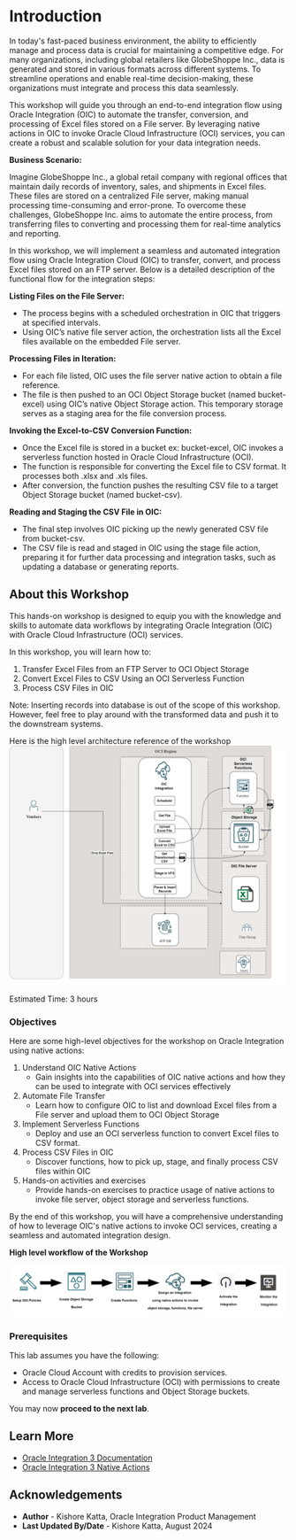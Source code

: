 # Introduction

In today's fast-paced business environment, the ability to efficiently manage and process data is crucial for maintaining a competitive edge. For many organizations, including global retailers like GlobeShoppe Inc., data is generated and stored in various formats across different systems. To streamline operations and enable real-time decision-making, these organizations must integrate and process this data seamlessly.

This workshop will guide you through an end-to-end integration flow using Oracle Integration (OIC) to automate the transfer, conversion, and processing of Excel files stored on a File server. By leveraging native actions in OIC to invoke Oracle Cloud Infrastructure (OCI) services, you can create a robust and scalable solution for your data integration needs.

**Business Scenario:**

Imagine GlobeShoppe Inc., a global retail company with regional offices that maintain daily records of inventory, sales, and shipments in Excel files. These files are stored on a centralized File server, making manual processing time-consuming and error-prone. To overcome these challenges, GlobeShoppe Inc. aims to automate the entire process, from transferring files to converting and processing them for real-time analytics and reporting.

In this workshop, we will implement a seamless and automated integration flow using Oracle Integration Cloud (OIC) to transfer, convert, and process Excel files stored on an FTP server. Below is a detailed description of the functional flow for the integration steps:

**Listing Files on the File Server:**
  - The process begins with a scheduled orchestration in OIC that triggers at specified intervals.
  - Using OIC’s native file server action, the orchestration lists all the Excel files available on the embedded File server.

**Processing Files in Iteration:**
  - For each file listed, OIC uses the file server native action to obtain a file reference.
  - The file is then pushed to an OCI Object Storage bucket (named bucket-excel) using OIC’s native Object Storage action. This temporary storage serves as a staging area for the file conversion process.

**Invoking the Excel-to-CSV Conversion Function:**
  - Once the Excel file is stored in a bucket ex: bucket-excel, OIC invokes a serverless function hosted in Oracle Cloud Infrastructure (OCI).
  - The function is responsible for converting the Excel file to CSV format. It processes both .xlsx and .xls files.
  - After conversion, the function pushes the resulting CSV file to a target Object Storage bucket (named bucket-csv).

**Reading and Staging the CSV File in OIC:**
  - The final step involves OIC picking up the newly generated CSV file from bucket-csv.
  - The CSV file is read and staged in OIC using the stage file action, preparing it for further data processing and integration tasks, such as updating a database or generating reports.

## About this Workshop

This hands-on workshop is designed to equip you with the knowledge and skills to automate data workflows by integrating Oracle Integration (OIC) with Oracle Cloud Infrastructure (OCI) services.

In this workshop, you will learn how to:

1.  Transfer Excel Files from an FTP Server to OCI Object Storage
2.  Convert Excel Files to CSV Using an OCI Serverless Function
3.  Process CSV Files in OIC

Note: Inserting records into database is out of the scope of this workshop. However, feel free to play around with the transformed data and push it to the downstream systems.


Here is the high level architecture reference of the workshop
![Usecase Architecture](images/native-actions-hla.png)

Estimated Time: 3 hours

### Objectives

Here are some high-level objectives for the workshop on Oracle Integration using native actions:

1.  Understand OIC Native Actions
    - Gain insights into the capabilities of OIC native actions and how they can be used to integrate with OCI services effectively
2.  Automate File Transfer
    - Learn how to configure OIC to list and download Excel files from a File server and upload them to OCI Object Storage
3.  Implement Serverless Functions
    - Deploy and use an OCI serverless function to convert Excel files to CSV format.
4.  Process CSV Files in OIC
    - Discover functions, how to pick up, stage, and finally process CSV files within OIC
5.  Hands-on activities and exercises
    - Provide hands-on exercises to practice usage of native actions to invoke file server, object storage and serverless functions.

By the end of this workshop, you will have a comprehensive understanding of how to leverage OIC's native actions to invoke OCI services, creating a seamless and automated integration design.

**High level workflow of the Workshop**

![Usecase Workflow](images/uc-highlevel-workflow.png)

### Prerequisites

This lab assumes you have the following:
* Oracle Cloud Account with credits to provision services.
* Access to Oracle Cloud Infrastructure (OCI) with permissions to create and manage serverless functions and Object Storage buckets.

You may now **proceed to the next lab**.

## Learn More

* [Oracle Integration 3 Documentation](https://docs.oracle.com/en/cloud/paas/application-integration/index.html)
* [Oracle Integration 3 Native Actions](https://docs.oracle.com/en/cloud/paas/application-integration/integrations-user/add-actions-app-driven-orchestration-integration.html#GUID-63CCAB23-A32C-4655-9490-191A011E9EEA)

## Acknowledgements
* **Author** - Kishore Katta, Oracle Integration Product Management
* **Last Updated By/Date** - Kishore Katta, August 2024
